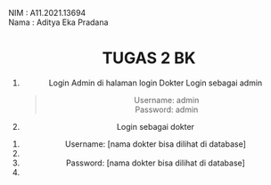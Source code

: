 NIM          : A11.2021.13694 <br />
Nama         : Aditya Eka Pradana <br />

<center><h1>TUGAS 2 BK</h1><center/>

1. Login Admin di halaman login Dokter
   Login sebagai admin <br />
   >Username: admin <br />
   >Password: admin <br />

3. Login sebagai dokter <br />
<ol>
   <li>Username: [nama dokter bisa dilihat di database] <li />
   <li>Password: [nama dokter bisa dilihat di database] <li />
</ol>
   
    




   
   



   
  
